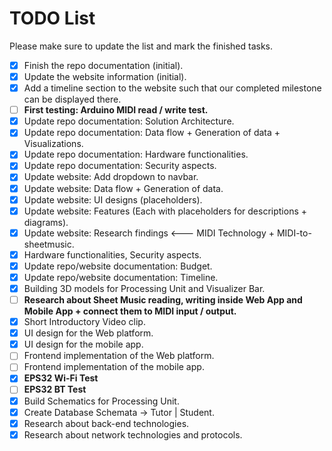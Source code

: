 # TODO List

Please make sure to update the list and mark the finished tasks.

- [x] Finish the repo documentation (initial).
- [x] Update the website information (initial).
- [x] Add a timeline section to the website such that our completed milestone can be displayed there.
- [ ] **First testing: Arduino MIDI read / write test.**
- [x] Update repo documentation: Solution Architecture.
- [x] Update repo documentation: Data flow + Generation of data + Visualizations.
- [x] Update repo documentation: Hardware functionalities.
- [x] Update repo documentation: Security aspects.
- [x] Update website: Add dropdown to navbar.
- [x] Update website: Data flow + Generation of data.
- [x] Update website: UI designs (placeholders).
- [x] Update website: Features (Each with placeholders for descriptions + diagrams).
- [x] Update website: Research findings <--- MIDI Technology + MIDI-to-sheetmusic.
- [x] Hardware functionalities, Security aspects.
- [x] Update repo/website documentation: Budget.
- [x] Update repo/website documentation: Timeline.
- [x] Building 3D models for Processing Unit and Visualizer Bar.
- [ ] **Research about Sheet Music reading, writing inside Web App and Mobile App + connect them to MIDI input / output.**
- [x] Short Introductory Video clip.
- [x] UI design for the Web platform.
- [x] UI design for the mobile app.
- [ ] Frontend implementation of the Web platform.
- [ ] Frontend implementation of the mobile app.
- [x] **EPS32 Wi-Fi Test**
- [ ] **EPS32 BT Test**
- [x] Build Schematics for Processing Unit.
- [x] Create Database Schemata -> Tutor | Student.
- [x] Research about back-end technologies.
- [x] Research about network technologies and protocols.
